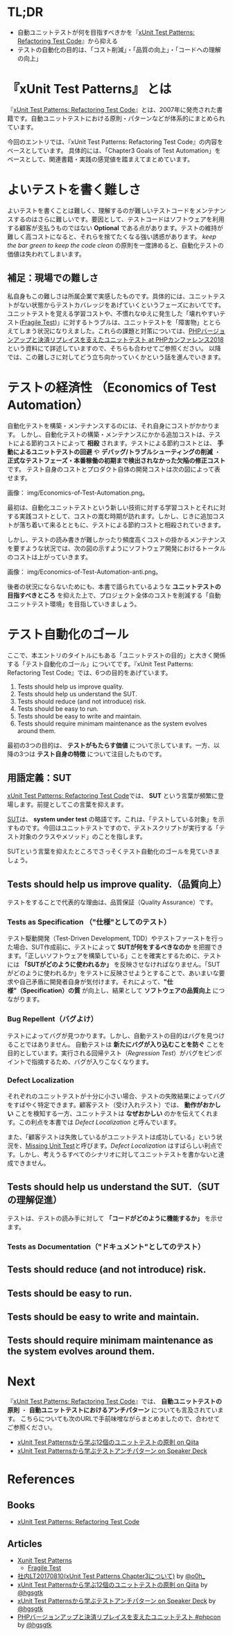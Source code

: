 # TL;DR
- 自動ユニットテストが何を目指すべきかを『[xUnit Test Patterns: Refactoring Test Code](https://www.amazon.co.jp/dp/0131495054/ref=cm_sw_r_tw_dp_U_x_Y8kJCb6EX02F6)』から抑える
- テストの自動化の目的は、「コスト削減」・「品質の向上」・「コードへの理解の向上」

# 『xUnit Test Patterns』 とは
『[xUnit Test Patterns: Refactoring Test Code](https://www.amazon.co.jp/dp/0131495054/ref=cm_sw_r_tw_dp_U_x_Y8kJCb6EX02F6)』とは、2007年に発売された書籍です。自動ユニットテストにおける原則・パターンなどが体系的にまとめられています。

今回のエントリでは、『xUnit Test Patterns: Refactoring Test Code』の内容をベースとしています。
具体的には、「Chapter3 Goals of Test Automation」をベースとして、関連書籍・実践の感覚値を踏まえてまとめています。

# よいテストを書く難しさ
よいテストを書くことは難しく、理解するのが難しいテストコードをメンテナンスするのはさらに難しいです。要因として、テストコードはソフトウェアを利用する顧客が支払うものではない **Optional** である点があります。テストの維持が難しく高コストになると、それらを捨てたくなる強い誘惑があります。 *keep the bar green to keep the code clean* の原則を一度諦めると、自動化テストの価値は失われてしまいます。

## 補足：現場での難しさ
私自身もこの難しさは所属企業で実感したものです。具体的には、ユニットテストがない状態からテストカバレッジをあげていくというフェーズにおいてです。ユニットテストを覚える学習コストや、不慣れなゆえに発生した「壊れやすいテスト([Fragile Test](http://xunitpatterns.com/Fragile%20Test.html))」に対するトラブルは、ユニットテストを「障害物」ととらえてしまう状況になりえました。これらの課題と対策については、[PHPバージョンアップと決済リプレイスを支えたユニットテスト at PHPカンファレンス2018](https://speakerdeck.com/hgsgtk/phpbaziyonatuputojue-ji-ripureisuwozhi-etayunitutotesuto-number-phpcon)という資料にて詳述していますので、そちらも合わせてご参照ください。
以降では、この難しさに対してどう立ち向かっていくかという話を進んでいきます。

# テストの経済性 （Economics of Test Automation）
自動化テストを構築・メンテナンスするのには、それ自身にコストがかかります。 しかし、自動化テストの構築・メンテナンスにかかる追加コストは、テストによる節約コストによって **相殺** されます。テストによる節約コストとは、 **手動によるユニットテストの回避** や **デバッグ/トラブルシューティングの削減** ・ **正式なテストフェーズ・本番稼働の初期まで検出されなかった欠陥の修正コスト** です。
テスト自身のコストとプロダクト自体の開発コストは次の図によって表せます。

画像： img/Economics-of-Test-Automation.png。

最初は、自動化ユニットテストという新しい技術に対する学習コストとそれに対する実践コストとして、コストの嵩む時期が訪れます。しかし、じきに追加コストが落ち着いて来るとともに、テストによる節約コストと相殺されていきます。

しかし、テストの読み書きが難しかったり頻度高くコストの掛かるメンテナンスを要すような状況では、次の図の示すようにソフトウェア開発におけるトータルのコストは上がっていきます。

画像： img/Economics-of-Test-Automation-anti.png。

後者の状況にならないためにも、本書で語られているような **ユニットテストの目指すべきところ** を抑えた上で、プロジェクト全体のコストを削減する「自動ユニットテスト環境」を目指していきましょう。

# テスト自動化のゴール
ここで、本エントリのタイトルにもある「ユニットテストの目的」と大きく関係する「テスト自動化のゴール」についてです。『xUnit Test Patterns: Refactoring Test Code』では、6つの目的をあげています。

1. Tests should help us improve quality.
2. Tests should help us understand the SUT.
3. Tests should reduce (and not introduce) risk.
4. Tests should be easy to run.
5. Tests should be easy to write and maintain.
6. Tests should require minimam maintenance as the system evolves around them.

最初の3つの目的は、 **テストがもたらす価値** について示しています。一方、以降の3つは **テスト自身の特徴** について注目したものです。

## 用語定義：SUT
[xUnit Test Patterns: Refactoring Test Code](https://www.amazon.co.jp/dp/0131495054/ref=cm_sw_r_tw_dp_U_x_Y8kJCb6EX02F6)では、 **SUT** という言葉が頻繁に登場します。前提としてこの言葉を抑えます。

[SUT](http://xunitpatterns.com/SUT.html)は、 **system under test** の略語です。これは、「テストしている対象」を示すものです。今回はユニットテストですので、テストスクリプトが実行する「テスト対象のクラスやメソッド」のことを指します。

SUTという言葉を抑えたところでさっそくテスト自動化のゴールを見ていきましょう。

## Tests should help us improve quality.（品質向上）
テストをすることで代表的な理由は、品質保証（Quality Assurance）です。

### Tests as Specification （"仕様"としてのテスト）
テスト駆動開発（Test-Driven Development, TDD）やテストファーストを行った場合、SUT作成前に、テストによって **SUTが何をするべきなのか** を把握できます。「正しいソフトウェアを構築している」ことを確実とするために、テストには **「SUTがどのように使われるか」** を反映させなければなりません。「SUTがどのように使われるか」をテストに反映させようとすることで、あいまいな要求や自己矛盾に開発者自身が気付けます。それによって、**"仕様"（Specification）の質** が向上し、結果として **ソフトウェアの品質向上** につながります。

### Bug Repellent（バグよけ）
テストによってバグが見つかります。しかし、自動テストの目的はバグを見つけることではありません。
自動テストは **新たにバグが入り込むことを防ぐ** ことを目的としています。実行される回帰テスト（*Regression Test*）がバグをピンポイントで指摘するため、バグが入りこなくなります。

### Defect Localization
それぞれのユニットテストが十分に小さい場合、テストの失敗結果によってバグをすばやく特定できます。顧客テスト（受け入れテスト）では、 **動作がおかしい** ことを検知する一方、ユニットテストは **なぜおかしい** のかを伝えてくれます。この利点を本書では *Defect Localization* と呼んでいます。

また、「顧客テストは失敗しているがユニットテストは成功している」という状況を、[Missing Unit Test](http://xunitpatterns.com/Production%20Bugs.html#Missing%20Unit%20Test)と呼びます。*Defect Localization* はすばらしい利点です。しかし、考えうるすべてのシナリオに対してユニットテストを書かないと達成できません。

## Tests should help us understand the SUT.（SUTの理解促進）
テストは、テストの読み手に対して **「コードがどのように機能するか」** を示せます。

### Tests as Documentation（"ドキュメント"としてのテスト）


## Tests should reduce (and not introduce) risk.

## Tests should be easy to run.

## Tests should be easy to write and maintain.

## Tests should require minimam maintenance as the system evolves around them.

# Next
『[xUnit Test Patterns: Refactoring Test Code](https://www.amazon.co.jp/dp/0131495054/ref=cm_sw_r_tw_dp_U_x_Y8kJCb6EX02F6)』では、 **自動ユニットテストの原則** ・ **自動ユニットテストにおけるアンチパターン** についても言及されています。
こちらについても次のURLで手前味噌ながらまとめましたので、合わせてご参照ください。

- [xUnit Test Patternsから学ぶ12個のユニットテストの原則 on Qiita](https://qiita.com/hgsgtk/items/a3186a250d36d3b224d9)
- [xUnit Test Patternsから学ぶテストアンチパターン on Speaker Deck](https://speakerdeck.com/hgsgtk/testing-anti-pattern-learned-in-xunit-test-pattern)

# References
## Books
- [xUnit Test Patterns: Refactoring Test Code](https://www.amazon.co.jp/dp/0131495054/ref=cm_sw_r_tw_dp_U_x_Y8kJCb6EX02F6)

## Articles
- [Xunit Test Patterns](http://xunitpatterns.com/)
  - [Fragile Test](http://xunitpatterns.com/Fragile%20Test.html)
- [社内LT20170810(xUnit Test Patterns Chapter3について)](https://speakerdeck.com/o0h/she-nei-lt20170810) by [@o0h_](https://twitter.com/o0h_)
- [xUnit Test Patternsから学ぶ12個のユニットテストの原則 on Qiita](https://qiita.com/hgsgtk/items/a3186a250d36d3b224d9) by [@hgsgtk](https://twitter.com/hgsgtk)
- [xUnit Test Patternsから学ぶテストアンチパターン on Speaker Deck](https://speakerdeck.com/hgsgtk/testing-anti-pattern-learned-in-xunit-test-pattern) by [@hgsgtk](https://twitter.com/hgsgtk)
- [PHPバージョンアップと決済リプレイスを支えたユニットテスト #phpcon](https://speakerdeck.com/hgsgtk/phpbaziyonatuputojue-ji-ripureisuwozhi-etayunitutotesuto-number-phpcon) by [@hgsgtk](https://twitter.com/hgsgtk)
